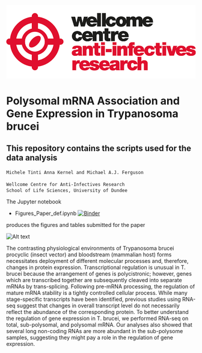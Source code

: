 ![title](wcar.png)
# Polysomal mRNA Association and Gene Expression in Trypanosoma brucei
## This repository contains the scripts used for the data analysis
    Michele Tinti Anna Kernel and Michael A.J. Ferguson

    Wellcome Centre for Anti-Infectives Research
    School of Life Sciences, University of Dundee

The Jupyter notebook
- Figures_Paper_def.ipynb
[![Binder](https://mybinder.org/badge_logo.svg)](https://mybinder.org/v2/gh/mtinti/polysome/master?filepath=Figures_Paper_def.ipynb)

produces the figures and tables submitted for the paper

![Alt text](Figures/Figure_1.png?raw=true "Title")

The contrasting physiological environments of Trypanosoma brucei procyclic (insect vector) and bloodstream (mammalian host) forms necessitates deployment of different  molecular processes and, therefore, changes in protein expression. Transcriptional regulation is unusual in T. brucei because the arrangement of genes is polycistronic; however, genes which are transcribed together are subsequently cleaved into separate mRNAs by trans-splicing. Following pre-mRNA processing, the regulation of mature mRNA stability is a tightly controlled cellular process. While many stage-specific transcripts have been identified, previous studies using RNA-seq suggest that changes in overall transcript level do not necessarily reflect the abundance of the corresponding protein. To better understand the regulation of gene expression in T. brucei, we performed RNA-seq on total, sub-polysomal, and polysomal mRNA. Our analyses also showed that several long non-coding RNAs are more abundant in the sub-polysome samples, suggesting they might pay a role in the regulation of gene expression. 
